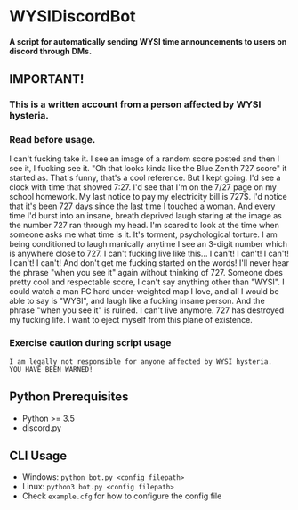 # WYSIDiscordBot

#### A script for automatically sending WYSI time announcements to users on discord through DMs.

## IMPORTANT!

### This is a written account from a person affected by WYSI hysteria.
### Read before usage.
I can't fucking take it. 
I see an image of a random score posted and then I see it, I fucking see it. 
"Oh that looks kinda like the Blue Zenith 727 score" it started as. 
That's funny, that's a cool reference. 
But I kept going. 
I'd see a clock with time that showed 7:27. 
I'd see that I'm on the 7/27 page on my school homework. 
My last notice to pay my electricity bill is 727$. 
I'd notice that it's been 727 days since the last time I touched a woman. 
And every time I'd burst into an insane, breath deprived laugh staring at the image as the number 727 ran through my head. 
I'm scared to look at the time when someone asks me what time is it. 
It's torment, psychological torture. 
I am being conditioned to laugh manically anytime I see an 3-digit number which is anywhere close to 727. 
I can't fucking live like this... 
I can't! 
I can't! 
I can't! 
I can't! 
I can't! 
And don't get me fucking started on the words!
I'll never hear the phrase "when you see it" again without thinking of 727. 
Someone does pretty cool and respectable score, I can't say anything other than "WYSI".
I could watch a man FC hard under-weighted map I love, and all I would be able to say is "WYSI", and laugh like a fucking insane person. 
And the phrase "when you see it" is ruined. 
I can't live anymore. 727 has destroyed my fucking life. 
I want to eject myself from this plane of existence.

### Exercise caution during script usage

```
I am legally not responsible for anyone affected by WYSI hysteria.
YOU HAVE BEEN WARNED!
```

## Python Prerequisites
- Python >= 3.5
- discord.py

## CLI Usage
- Windows: `python bot.py <config filepath>`
- Linux: `python3 bot.py <config filepath>`
- Check `example.cfg` for how to configure the config file

